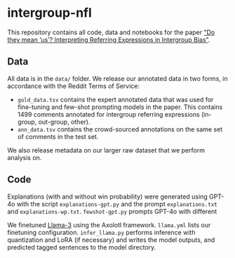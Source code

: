 # intergroup-nfl

This repository contains all code, data and notebooks for the paper ["Do they mean ‘us’? Interpreting Referring Expressions in Intergroup Bias"]().

## Data

All data is in the `data/` folder. We release our annotated data in two forms, in accordance with the Reddit Terms of Service:

- `gold_data.tsv` contains the expert annotated data that was used for fine-tuning and few-shot prompting models in the paper. This contains 1499 comments annotated for intergroup referring expressions (in-group, out-group, other).
- `ann_data.tsv` contains the crowd-sourced annotations on the same set of comments in the test set. 

We also release metadata on our larger raw dataset that we perform analysis on. 


## Code

Explanations (with and without win probability) were generated using GPT-4o with the script `explanations-gpt.py` and the prompt `explanations.txt` and `explanations-wp.txt`. `fewshot-gpt.py` prompts GPT-4o with different 


We finetuned [Llama-3](https://huggingface.co/meta-llama/Meta-Llama-3-8B) using the Axolotl framework. `llama.yml` lists our finetuning configuration. `infer_llama.py` performs inference with quantization and LoRA (if necessary) and writes the model outputs, and predicted tagged sentences to the model directory.
